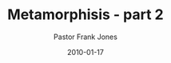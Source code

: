 ---
lunr: "true"
title: "Metamorphisis - part 2"
author: "Pastor Frank Jones"
postDate: "01-17-2010"
date: 2010-01-17
category: "sermons"
slug: "2010/01/Metamorphisis-part2"
icon: microphone
audioLink: "Metamorphisis-part2"
tags: [metamorphisis]
mp3: "Metamorphisis-part2/01172010.mp3"
ogg: "Metamorphisis-part2/01172010.ogg"
linkurl: "https://archive.org/download/Metamorphisis-part2/Metamorphisis-part2_files.xml"
ipath: "https://archive.org/download/Metamorphisis-part2/01172010.mp3"
layout: sermon.html
---